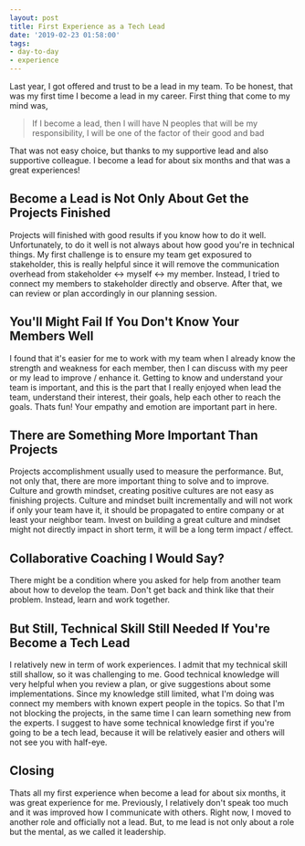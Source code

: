 ```yaml
---
layout: post
title: First Experience as a Tech Lead  
date: '2019-02-23 01:58:00'
tags:
- day-to-day
- experience
---
```


Last year, I got offered and trust to be a lead in my team. To be honest, that was my first time I become a lead in my career. First thing that come to my mind was,

> If I become a lead, then I will have N peoples that will be my responsibility, I will be one of the factor of their good and bad

That was not easy choice, but thanks to my supportive lead and also supportive colleague. I become a lead for about six months and that was a great experiences!

## Become a Lead is Not Only About Get the Projects Finished
Projects will finished with good results if you know how to do it well. Unfortunately, to do it well is not always about how good you're in technical things. My first challenge is to ensure my team get exposured to stakeholder, this is really helpful since it will remove the communication overhead from stakeholder <-> myself <-> my member. Instead, I tried to connect my members to stakeholder directly and observe. After that, we can review or plan accordingly in our planning session.

## You'll Might Fail If You Don't Know Your Members Well
I found that it's easier for me to work with my team when I already know the strength and weakness for each member, then I can discuss with my peer or my lead to improve / enhance it. Getting to know and understand your team is important, and this is the part that I really enjoyed when lead the team, understand their interest, their goals, help each other to reach the goals. Thats fun! Your empathy and emotion are important part in here.

## There are Something More Important Than Projects
Projects accomplishment usually used to measure the performance. But, not only that, there are more important thing to solve and to improve. Culture and growth mindset, creating positive cultures are not easy as finishing projects. Culture and mindset built incrementally and will not work if only your team have it, it should be propagated to entire company or at least your neighbor team. Invest on building a great culture and mindset might not directly impact in short term, it will be a long term impact / effect.

## Collaborative Coaching I Would Say?
There might be a condition where you asked for help from another team about how to develop the team. Don't get back and think like that their problem. Instead, learn and work together.

## But Still, Technical Skill Still Needed If You're Become a Tech Lead
I relatively new in term of work experiences. I admit that my technical skill still shallow, so it was challenging to me. Good technical knowledge will very helpful when you review a plan, or give suggestions about some implementations. Since my knowledge still limited, what I'm doing was connect my members with known expert people in the topics. So that I'm not blocking the projects, in the same time I can learn something new from the experts. I suggest to have some technical knowledge first if you're going to be a tech lead, because it will be relatively easier and others will not see you with half-eye.

## Closing
Thats all my first experience when become a lead for about six months, it was great experience for me. Previously, I relatively don't speak too much and it was improved how I communicate with others. Right now, I moved to another role and officially not a lead. But, to me lead is not only about a role but the mental, as we called it leadership.